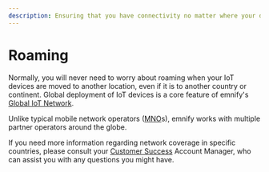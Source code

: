 ```yaml
---
description: Ensuring that you have connectivity no matter where your devices go
---
```


# Roaming

Normally, you will never need to worry about roaming when your IoT devices are moved to another location, even if it is to another country or continent.
Global deployment of IoT devices is a core feature of emnify's [Global IoT Network](/services/global-iot-network).

Unlike typical mobile network operators ([MNO](https://www.emnify.com/iot-glossary/mno)s), emnify works with multiple partner operators around the globe.

If you need more information regarding network coverage in specific countries, please consult your [Customer Success](customer-success) Account Manager, who can assist you with any questions you might have.